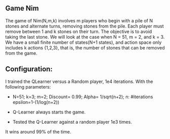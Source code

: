 ## Game Nim
The game of Nim(N,m,k) involves m players who begin with a pile of N stones and alternate turns, removing stones from the pile. Each player must remove between 1 and
k stones on their turn. The objective is to avoid taking the last stone. 
We will look at the case when N = 51, m = 2, and k = 3.
We have a small finite number of states(N+1 states), and action space only includes k actions {1,2,3}, that is, the number of stones that can be removed from the game.

## Configuration:
I trained the QLearner versus a Random player, 1e4 iterations.
With the following parameters:

- N=51; k=3; m=2;
Discount= 0.99;
Alpha= 1/sqrt(n+2); n: #iterations
epsilon=1-(1/log(n+2))

- Q-Learner always starts the game.
- Tested the Q-Learner against a random player 1e3 times.

It wins around 99% of the time.

